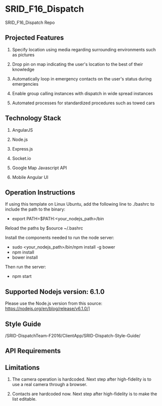 # SRID_F16_Dispatch
SRID_F16_Dispatch Repo

## Projected Features

1. Specify location using media regarding surrounding environments such as pictures

2. Drop pin on map indicating the user's location to the best of their knowledge

3. Automatically loop in emergency contacts on the user's status during emergencies

4. Enable group calling instances with dispatch in wide spread instances

5. Automated processes for standardized procedures such as towed cars

## Technology Stack

1. AngularJS

2. Node.js

3. Express.js

4. Socket.io

5. Google Map Javascript API

6. Mobile Angular UI

## Operation Instructions

If using this template on Linux Ubuntu, add the following line to ./bashrc to include the path to the binary:

- export PATH=$PATH:<your_nodejs_path>/bin

Reload the paths by $source ~/.bashrc

Install the components needed to run the node server:

- sudo <your_nodejs_path>/bin/npm install -g bower
- npm install
- bower install

Then run the server:

- npm start

## Supported Nodejs version: 6.1.0

Please use the Node.js version from this source: https://nodejs.org/en/blog/release/v6.1.0/]

## Style Guide

/SRID-DispatchTeam-F2016/ClientApp/SRID-Dispatch-Style-Guide/

## API Requirements

## Limitations

1. The camera operation is hardcoded. Next step after high-fidelity is to use a real camera through a browser.

2. Contacts are hardcoded now. Next step after high-fidelity is to make the list editable.
